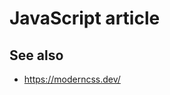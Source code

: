 # JavaScript article

[article]: https://ui.dev/ultimate-guide-to-execution-contexts-hoisting-scopes-and-closures-in-javascript

## See also

- https://moderncss.dev/
